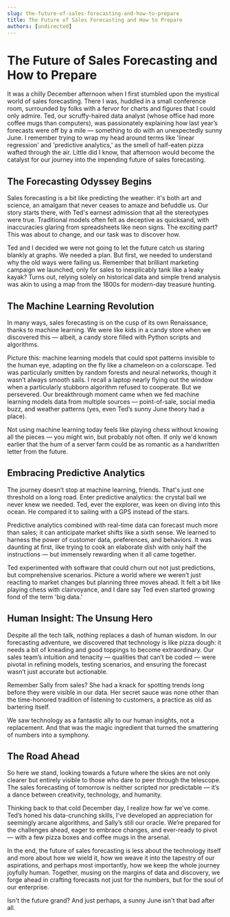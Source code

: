 ```yaml
---
slug: the-future-of-sales-forecasting-and-how-to-prepare
title: The Future of Sales Forecasting and How to Prepare
authors: [undirected]
---
```



# The Future of Sales Forecasting and How to Prepare

It was a chilly December afternoon when I first stumbled upon the mystical world of sales forecasting. There I was, huddled in a small conference room, surrounded by folks with a fervor for charts and figures that I could only admire. Ted, our scruffy-haired data analyst (whose office had more coffee mugs than computers), was passionately explaining how last year’s forecasts were off by a mile — something to do with an unexpectedly sunny June. I remember trying to wrap my head around terms like 'linear regression' and 'predictive analytics,' as the smell of half-eaten pizza wafted through the air. Little did I know, that afternoon would become the catalyst for our journey into the impending future of sales forecasting.

## The Forecasting Odyssey Begins

Sales forecasting is a bit like predicting the weather: it's both art and science, an amalgam that never ceases to amaze and befuddle us. Our story starts there, with Ted's earnest admission that all the stereotypes were true. Traditional models often felt as deceptive as quicksand, with inaccuracies glaring from spreadsheets like neon signs. The exciting part? This was about to change, and our task was to discover how.

Ted and I decided we were not going to let the future catch us staring blankly at graphs. We needed a plan. But first, we needed to understand why the old ways were failing us. Remember that brilliant marketing campaign we launched, only for sales to inexplicably tank like a leaky kayak? Turns out, relying solely on historical data and simple trend analysis was akin to using a map from the 1800s for modern-day treasure hunting.

## The Machine Learning Revolution

In many ways, sales forecasting is on the cusp of its own Renaissance, thanks to machine learning. We were like kids in a candy store when we discovered this — albeit, a candy store filled with Python scripts and algorithms.

Picture this: machine learning models that could spot patterns invisible to the human eye, adapting on the fly like a chameleon on a colorscape. Ted was particularly smitten by random forests and neural networks, though it wasn’t always smooth sails. I recall a laptop nearly flying out the window when a particularly stubborn algorithm refused to cooperate. But we persevered. Our breakthrough moment came when we fed machine learning models data from multiple sources — point-of-sale, social media buzz, and weather patterns (yes, even Ted’s sunny June theory had a place).

Not using machine learning today feels like playing chess without knowing all the pieces — you might win, but probably not often. If only we'd known earlier that the hum of a server farm could be as romantic as a handwritten letter from the future.

## Embracing Predictive Analytics

The journey doesn’t stop at machine learning, friends. That's just one threshold on a long road. Enter predictive analytics: the crystal ball we never knew we needed. Ted, ever the explorer, was keen on diving into this ocean. He compared it to sailing with a GPS instead of the stars.

Predictive analytics combined with real-time data can forecast much more than sales; it can anticipate market shifts like a sixth sense. We learned to harness the power of customer data, preferences, and behaviors. It was daunting at first, like trying to cook an elaborate dish with only half the instructions — but immensely rewarding when it all came together.

Ted experimented with software that could churn out not just predictions, but comprehensive scenarios. Picture a world where we weren’t just reacting to market changes but planning three moves ahead. It felt a bit like playing chess with clairvoyance, and I dare say Ted even started growing fond of the term 'big data.'

## Human Insight: The Unsung Hero

Despite all the tech talk, nothing replaces a dash of human wisdom. In our forecasting adventure, we discovered that technology is like pizza dough: it needs a bit of kneading and good toppings to become extraordinary. Our sales team’s intuition and tenacity — qualities that can’t be coded — were pivotal in refining models, testing scenarios, and ensuring the forecast wasn’t just accurate but actionable.

Remember Sally from sales? She had a knack for spotting trends long before they were visible in our data. Her secret sauce was none other than the time-honored tradition of listening to customers, a practice as old as bartering itself.

We saw technology as a fantastic ally to our human insights, not a replacement. And that was the magic ingredient that turned the smattering of numbers into a symphony.

## The Road Ahead

So here we stand, looking towards a future where the skies are not only clearer but entirely visible to those who dare to peer through the telescope. The sales forecasting of tomorrow is neither scripted nor predictable — it’s a dance between creativity, technology, and humanity.

Thinking back to that cold December day, I realize how far we’ve come. Ted’s honed his data-crunching skills, I've developed an appreciation for seemingly arcane algorithms, and Sally’s still our oracle. We’re prepared for the challenges ahead, eager to embrace changes, and ever-ready to pivot — with a few pizza boxes and coffee mugs in the arsenal.

In the end, the future of sales forecasting is less about the technology itself and more about how we wield it, how we weave it into the tapestry of our aspirations, and perhaps most importantly, how we keep the whole journey joyfully human. Together, musing on the margins of data and discovery, we forge ahead in crafting forecasts not just for the numbers, but for the soul of our enterprise.

Isn't the future grand? And just perhaps, a sunny June isn't that bad after all.